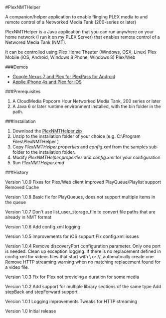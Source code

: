 #PlexNMTHelper

A companion/helper application to enable flinging PLEX media to and remote control of a Networked Media Tank (200-series or later)

PlexNMTHelper is a Java application that you can run anywhere on your home network (I run it on my PLEX Server) that enables remote control of a Networed Media Tank (NMT).

It can be controlled using
  Plex Home Theater (Windows, OSX, Linux)
  Plex Mobile (iOS, Android, Windows 8 Phone, Windows 8)
  Plex/Web
  
###Demos
* [Google Nexus 7 and Plex for PlexPass for Android](https://www.youtube.com/watch?v=_WQk7E0bWyo)
* [Applie iPhone 4s and Plex for iOS](https://www.youtube.com/watch?v=OuxCLOtRjL4)

###Prerequisites

1. A CloudMedia Popcorn Hour Networked Media Tank, 200 series or later
2. A Java 6 or later runtime environment installed, with the bin folder in the path.

###Installation

1. Download the [PlexNMTHelper.zip](https://github.com/gfb107/PlexNMTHelper/releases/download/v1.0.9/PlexNMTHelper.zip)
2. Unzip to the installation folder of your choice (e.g. C:\Program Files\PlexNMTHelper )
3. Copy *PlexNMTHelper.properties* and *config.xml* from the samples sub-folder to the installation folder.
4. Modify *PlexNMTHelper.properties* and *config.xml* for your configuration
5. Run *PlexNMTHelper.cmd*

###History

Version 1.0.9
	Fixes for Plex/Web client
	Improved PlayQueue/Playlist support
	Removed Cache
	
Version 1.0.8
	Basic fix for PlayQueues, does not support multiple items in the queue
	
Version 1.0.7
	Don't use list_user_storage_file to convert file paths that are already in NMT format
	
Version 1.0.6
	Add config.xml logging
	
Version 1.0.5
	Improvements for iOS support
	Fix config.xml issues

Version 1.0.4
	Remove discoveryPort configuration parameter. Only one port is needed.
	Clean up exception logging.
	If there is no replacement defined in config.xml for videos files that start with \\ or //, automatically create one 
	Remove HTTP streaming warning when no matching replacement found for a video file.
	
Version 1.0.3
	Fix for Plex not providing a duration for some media

Version 1.0.2
	Add support for multiple library sections of the same type
	Add stepBack and stepForward support
	
Version 1.0.1
	Logging improvements
	Tweaks for HTTP streaming  

Version 1.0
	Initial release
	
